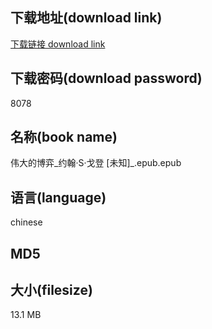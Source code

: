 ## 下载地址(download link)
[下载链接 download link](https://voluble-croquembouche-d321dc.netlify.app/?s=%E4%BC%9F%E5%A4%A7%E7%9A%84%E5%8D%9A%E5%BC%88_%E7%BA%A6%E7%BF%B0%C2%B7S%C2%B7%E6%88%88%E7%99%BB+%5B%E6%9C%AA%E7%9F%A5%5D_.epub)

## 下载密码(download password)
8078

## 名称(book name)
伟大的博弈_约翰·S·戈登 [未知]_.epub.epub

## 语言(language)
chinese

## MD5


## 大小(filesize)
13.1 MB
